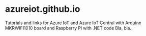 # azureiot.github.io
Tutorials and links for Azure IoT and Azure IoT Central with Arduino MKRWIFI1010 board and Raspberry Pi with .NET code
Bla, bla.
